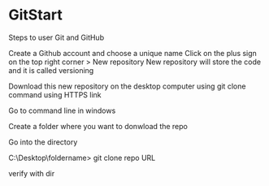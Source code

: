 # GitStart
Steps to user Git and GitHub

Create a Github account and choose a unique name
Click on the plus sign on the top right corner > New repository
New repository will store the code and it is called versioning

Download this new repository on the desktop computer using git clone command 
using HTTPS link

Go to command line in windows 

Create a folder where you want to donwload the repo

Go into the directory

C:\Desktop\foldername> git clone repo URL

verify with dir 




